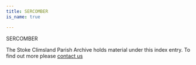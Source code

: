 ```yaml
---
title: SERCOMBER
is_name: true

---
```


SERCOMBER


The Stoke Climsland Parish Archive holds material under this index entry. To find out more please [contact us](/contact/)
